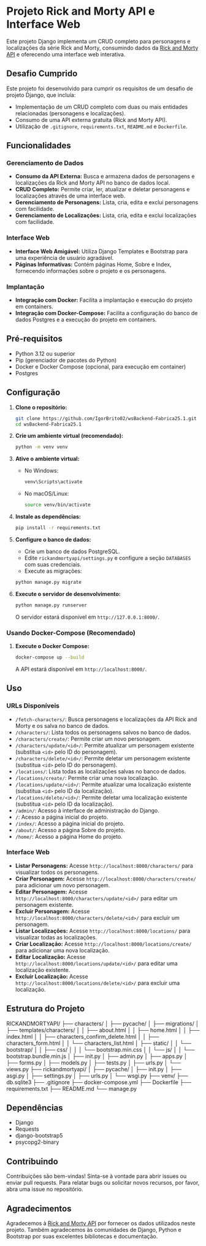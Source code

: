 # Projeto Rick and Morty API e Interface Web

Este projeto Django implementa um CRUD completo para personagens e localizações da série Rick and Morty, consumindo dados da [Rick and Morty API](https://rickandmortyapi.com/documentation) e oferecendo uma interface web interativa.

## Desafio Cumprido

Este projeto foi desenvolvido para cumprir os requisitos de um desafio de projeto Django, que incluía:

-   Implementação de um CRUD completo com duas ou mais entidades relacionadas (personagens e localizações).
-   Consumo de uma API externa gratuita (Rick and Morty API).
-   Utilização de `.gitignore`, `requirements.txt`, `README.md` e `Dockerfile`.

## Funcionalidades

### Gerenciamento de Dados

-   **Consumo da API Externa:** Busca e armazena dados de personagens e localizações da Rick and Morty API no banco de dados local.
-   **CRUD Completo:** Permite criar, ler, atualizar e deletar personagens e localizações através de uma interface web.
-   **Gerenciamento de Personagens:** Lista, cria, edita e exclui personagens com facilidade.
-   **Gerenciamento de Localizações:** Lista, cria, edita e exclui localizações com facilidade.

### Interface Web

-   **Interface Web Amigável:** Utiliza Django Templates e Bootstrap para uma experiência de usuário agradável.
-   **Páginas Informativas:** Contém páginas Home, Sobre e Index, fornecendo informações sobre o projeto e os personagens.

### Implantação

-   **Integração com Docker:** Facilita a implantação e execução do projeto em containers.
-   **Integração com Docker-Compose:** Facilita a configuração do banco de dados Postgres e a execução do projeto em containers.

## Pré-requisitos

-   Python 3.12 ou superior
-   Pip (gerenciador de pacotes do Python)
-   Docker e Docker Compose (opcional, para execução em container)
-   Postgres

## Configuração

1.  **Clone o repositório:**

    ```bash
    git clone https://github.com/IgorBrito02/wsBackend-Fabrica25.1.git
    cd wsBackend-Fabrica25.1
    ```

2.  **Crie um ambiente virtual (recomendado):**

    ```bash
    python -m venv venv
    ```

3.  **Ative o ambiente virtual:**

    -   No Windows:

        ```bash
        venv\Scripts\activate
        ```

    -   No macOS/Linux:

        ```bash
        source venv/bin/activate
        ```

4.  **Instale as dependências:**

    ```bash
    pip install -r requirements.txt
    ```

5.  **Configure o banco de dados:**
    * Crie um banco de dados PostgreSQL.
    * Edite `rickandmortyapi/settings.py` e configure a seção `DATABASES` com suas credenciais.
    * Execute as migrações:

    ```bash
    python manage.py migrate
    ```

6.  **Execute o servidor de desenvolvimento:**

    ```bash
    python manage.py runserver
    ```

    O servidor estará disponível em `http://127.0.0.1:8000/`.

### Usando Docker-Compose (Recomendado)

1.  **Execute o Docker Compose:**

    ```bash
    docker-compose up --build
    ```

    A API estará disponível em `http://localhost:8000/`.

## Uso

### URLs Disponíveis

-   `/fetch-characters/`: Busca personagens e localizações da API Rick and Morty e os salva no banco de dados.
-   `/characters/`: Lista todos os personagens salvos no banco de dados.
-   `/characters/create/`: Permite criar um novo personagem.
-   `/characters/update/<id>/`: Permite atualizar um personagem existente (substitua `<id>` pelo ID do personagem).
-   `/characters/delete/<id>/`: Permite deletar um personagem existente (substitua `<id>` pelo ID do personagem).
-   `/locations/`: Lista todas as localizações salvas no banco de dados.
-   `/locations/create/`: Permite criar uma nova localização.
-   `/locations/update/<id>/`: Permite atualizar uma localização existente (substitua `<id>` pelo ID da localização).
-   `/locations/delete/<id>/`: Permite deletar uma localização existente (substitua `<id>` pelo ID da localização).
-   `/admin/`: Acesso à interface de administração do Django.
-   `/`: Acesso a página inicial do projeto.
-   `/index/`: Acesso a página inicial do projeto.
-   `/about/`: Acesso a página Sobre do projeto.
-   `/home/`: Acesso a página Home do projeto.

### Interface Web

-   **Listar Personagens:** Acesse `http://localhost:8000/characters/` para visualizar todos os personagens.
-   **Criar Personagem:** Acesse `http://localhost:8000/characters/create/` para adicionar um novo personagem.
-   **Editar Personagem:** Acesse `http://localhost:8000/characters/update/<id>/` para editar um personagem existente.
-   **Excluir Personagem:** Acesse `http://localhost:8000/characters/delete/<id>/` para excluir um personagem.
-   **Listar Localizações:** Acesse `http://localhost:8000/locations/` para visualizar todas as localizações.
-   **Criar Localização:** Acesse `http://localhost:8000/locations/create/` para adicionar uma nova localização.
-   **Editar Localização:** Acesse `http://localhost:8000/locations/update/<id>/` para editar uma localização existente.
-   **Excluir Localização:** Acesse `http://localhost:8000/locations/delete/<id>/` para excluir uma localização.

## Estrutura do Projeto

RICKANDMORTYAPI/
├── characters/
│   ├── pycache/
│   ├── migrations/
│   ├── templates/characters/
│   │   ├── about.html
│   │   ├── home.html
│   │   ├── index.html
│   │   ├── characters_confirm_delete.html
│   │   ├── characters_form.html
│   │   └── characters_list.html
│   ├── static/
│   │   └── bootstrap/
│   │       ├── css/
│   │       │   └── bootstrap.min.css
│   │       └── js/
│   │           └── bootstrap.bundle.min.js
│   ├── init.py
│   ├── admin.py
│   ├── apps.py
│   ├── forms.py
│   ├── models.py
│   ├── tests.py
│   ├── urls.py
│   └── views.py
├── rickandmortyapi/
│   ├── pycache/
│   ├── init.py
│   ├── asgi.py
│   ├── settings.py
│   ├── urls.py
│   └── wsgi.py
├── venv/
├── db.sqlite3
├── .gitignore
├── docker-compose.yml
├── Dockerfile
├── requirements.txt
├── README.md
└── manage.py


## Dependências

-   Django
-   Requests
-   django-bootstrap5
-   psycopg2-binary

## Contribuindo

Contribuições são bem-vindas! Sinta-se à vontade para abrir issues ou enviar pull requests. Para relatar bugs ou solicitar novos recursos, por favor, abra uma issue no repositório.

## Agradecimentos

Agradecemos à [Rick and Morty API](https://rickandmortyapi.com/documentation) por fornecer os dados utilizados neste projeto. Também agradecemos às comunidades de Django, Python e Bootstrap por suas excelentes bibliotecas e documentação.